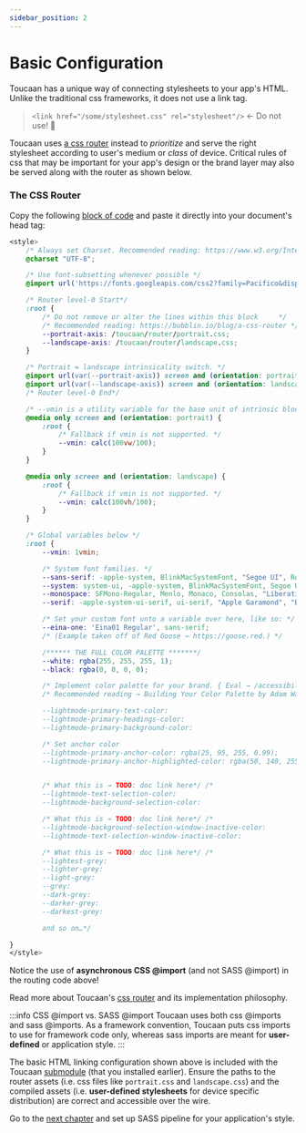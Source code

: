 ```yaml
---
sidebar_position: 2
---
```


# Basic Configuration

Toucaan has a unique way of connecting stylesheets to your app's HTML. Unlike the traditional css frameworks, it does not use a link tag.

> `<link href="/some/stylesheet.css" rel="stylesheet"/>` ← Do not use! 🚫

Toucaan uses [a css router](core-concepts/router.md) instead to _prioritize_ and serve the right stylesheet according to user's medium or _class_ of device. Critical rules of css that may be important for your app's design or the brand layer may also be served along with the router as shown below.

### The CSS Router

Copy the following [block of code](https://github.com/Toucaan/toucaan/blob/master/_config.scss) and paste it directly into your document's head tag:

```css title="CSS router level-0, @font-faces, and other initial critical css."
<style>
    /* Always set Charset. Recommended reading: https://www.w3.org/International/questions/qa-css-charset.en */
    @charset "UTF-8";

    /* Use font-subsetting whenever possible */
    @import url('https://fonts.googleapis.com/css2?family=Pacifico&display=swap&text="RedGosithub"');

    /* Router level-0 Start*/
    :root {
        /* Do not remove or alter the lines within this block     */
        /* Recommended reading: https://bubblin.io/blog/a-css-router */
        --portrait-axis: /toucaan/router/portrait.css;
        --landscape-axis: /toucaan/router/landscape.css;
    }

    /* Portrait ⇋ landscape intrinsicality switch. */
    @import url(var(--portrait-axis)) screen and (orientation: portrait);
    @import url(var(--landscape-axis)) screen and (orientation: landscape);
    /* Router level-0 End*/

    /* --vmin is a utility variable for the base unit of intrinsic blockscoped typography. */
    @media only screen and (orientation: portrait) {
        :root {
            /* Fallback if vmin is not supported. */
            --vmin: calc(100vw/100);
        }
    }

    @media only screen and (orientation: landscape) {
        :root {
            /* Fallback if vmin is not supported. */
            --vmin: calc(100vh/100);
        }
    }

    /* Global variables below */
    :root {
        --vmin: 1vmin;

        /* System font families. */
        --sans-serif: -apple-system, BlinkMacSystemFont, "Segoe UI", Roboto, "Helvetica Neue", Arial, "Noto Sans", sans-serif, "Apple Color Emoji", "Segoe UI Emoji", "Segoe UI Symbol", "Noto Color Emoji";
        --system: system-ui, -apple-system, BlinkMacSystemFont, Segoe UI, Roboto, Oxygen, Ubuntu, Cantarell, Droid Sans, Helvetica Neue, Fira Sans, sans-serif !important;
        --monospace: SFMono-Regular, Menlo, Monaco, Consolas, "Liberation Mono", "Courier New", monospace;
        --serif: -apple-system-ui-serif, ui-serif, "Apple Garamond", "Baskerville", "Times New Roman", "Droid Serif", "Times", "Source Serif Pro", serif;

        /* Set your custom font unto a variable over here, like so: */
        --eina-one: 'Eina01 Regular', sans-serif;
        /* (Example taken off of Red Goose → https://goose.red.) */

        /****** THE FULL COLOR PALETTE *******/
        --white: rgba(255, 255, 255, 1);
        --black: rgba(0, 0, 0, 0);

        /* Implement color palette for your brand. { Eval → /accessibility/_darkmode.scss. }. */
        /* Recommended reading → Building Your Color Palette by Adam Wathan. https://www.refactoringui.com/previews/building-your-color-palette

        --lightmode-primary-text-color:
        --lightmode-primary-headings-color:
        --lightmode-primary-background-color:

        /* Set anchor color
        --lightmode-primary-anchor-color: rgba(25, 95, 255, 0.99);
        --lightmode-primary-anchor-highlighted-color: rgba(50, 140, 255, 0.99);


        /* What this is → TODO: doc link here*/ /*
        --lightmode-text-selection-color:
        --lightmode-background-selection-color:

        /* What this is → TODO: doc link here*/ /*
        --lightmode-background-selection-window-inactive-color:
        --lightmode-text-selection-window-inactive-color:

        /* What this is → TODO: doc link here*/ /*
        --lightest-grey:
        --lighter-grey:
        --light-grey:
        --grey:
        --dark-grey:
        --darker-grey:
        --darkest-grey:

        and so on…*/

}
</style>
```

Notice the use of **asynchronous CSS @import** (and not SASS @import) in the routing code above!

Read more about Toucaan's [css router](https://bubblin.io/blog/a-css-router) and its implementation philosophy.

:::info CSS @import vs. SASS @import Toucaan uses both css @imports and sass @imports. As a framework convention, Toucaan puts css imports to use for framework code only, whereas sass imports are meant for **user-defined** or application style. :::

The basic HTML linking configuration shown above is included with the Toucaan [submodule](https://github.com/Toucaan/toucaan/blob/master/_config.scss) (that you installed earlier). Ensure the paths to the router assets (i.e. css files like `portrait.css` and `landscape.css`) and the compiled assets (i.e. **user-defined stylesheets** for device specific distribution) are correct and accessible over the wire.

Go to the [next chapter](./processor) and set up SASS pipeline for your application's style.

